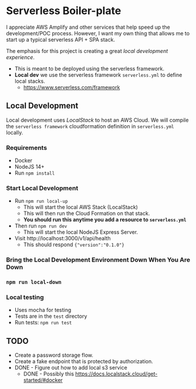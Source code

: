 # Serverless Boiler-plate

I appreciate AWS Amplify and other services that help 
speed up the development/POC process. However, I want my own 
thing that allows me to start up a typical serverless API + SPA 
stack. 

The emphasis for this project is creating a great 
*local development experience*. 

* This is meant to be deployed using the serverless framework. 
* **Local dev** we use the serverless framework `serverless.yml` to define local stacks.
  * https://www.serverless.com/framework

## Local Development

Local development uses *LocalStack* to host an AWS Cloud. 
We will compile the `serverless framework`  cloudformation
definition in `serverless.yml` locally. 

### Requirements
* Docker
* NodeJS 14+
* Run `npm install`

### Start Local Development
* Run `npm run local-up`
  - This will start the local AWS Stack (LocalStack)
  - This will then run the Cloud Formation on that stack.
  - **You should run this anytime you add a resource to `serverless.yml`**
* Then run `npm run dev` 
  - This will start the local NodeJS Express Server. 
* Visit http://localhost:3000/v1/api/health
  - This should respond `{"version":"0.1.0"}`

### Bring the Local Development Environment Down When You Are Down
### `npm run local-down`

### Local testing
* Uses mocha for testing
* Tests are in the `test` directory
* Run tests: `npm run test`


## TODO
* Create a password storage flow. 
* Create a fake endpoint that is protected by authorization. 
* DONE - Figure out how to add local s3 service 
  * DONE - Possibly this https://docs.localstack.cloud/get-started/#docker